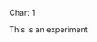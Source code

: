 Chart 1

This is an experiment 
<div id="chart1"></div>
<script> 
var chart = c3.generate({

data: {
x: 'x',
columns: [
['both', 10],
['public', 17],
['staff', 31],
],

type : 'pie',
}

}); 


;
